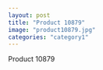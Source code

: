 ```yaml
---
layout: post
title: "Product 10879"
image: "product10879.jpg"
categories: "category1"
---
```

Product 10879
